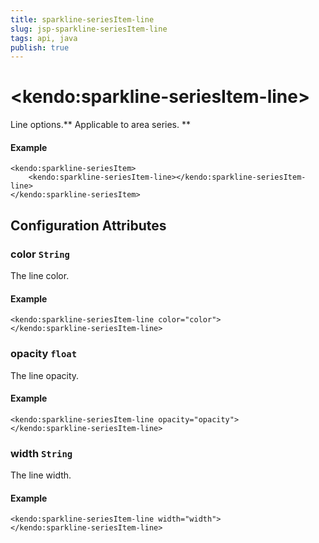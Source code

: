 ```yaml
---
title: sparkline-seriesItem-line
slug: jsp-sparkline-seriesItem-line
tags: api, java
publish: true
---
```


# \<kendo:sparkline-seriesItem-line\>

Line options.** Applicable to area series. **

#### Example
    <kendo:sparkline-seriesItem>
        <kendo:sparkline-seriesItem-line></kendo:sparkline-seriesItem-line>
    </kendo:sparkline-seriesItem>

## Configuration Attributes

### color `String`

The line color.

#### Example
    <kendo:sparkline-seriesItem-line color="color">
    </kendo:sparkline-seriesItem-line>

### opacity `float`

The line opacity.

#### Example
    <kendo:sparkline-seriesItem-line opacity="opacity">
    </kendo:sparkline-seriesItem-line>

### width `String`

The line width.

#### Example
    <kendo:sparkline-seriesItem-line width="width">
    </kendo:sparkline-seriesItem-line>

